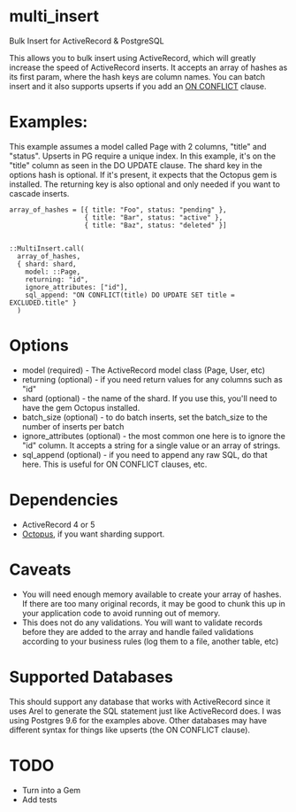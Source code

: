 # multi_insert
Bulk Insert for ActiveRecord & PostgreSQL

This allows you to bulk insert using ActiveRecord, which will greatly increase the speed of ActiveRecord inserts.
It accepts an array of hashes as its first param, where the hash keys are column names. 
You can batch insert and it also supports upserts if you add an [ON CONFLICT](https://www.postgresql.org/docs/9.6/static/sql-insert.html) clause.

# Examples:

This example assumes a model called Page with 2 columns, "title" and "status". 
Upserts in PG require a unique index. In this example, it's on the "title" column as seen in the DO UPDATE clause. 
The shard key in the options hash is optional. If it's present, it expects that the Octopus gem is installed.
The returning key is also optional and only needed if you want to cascade inserts.

```
array_of_hashes = [{ title: "Foo", status: "pending" },
                   { title: "Bar", status: "active" },
                   { title: "Baz", status: "deleted" }]


::MultiInsert.call(
  array_of_hashes,
  { shard: shard,
    model: ::Page,
    returning: "id",
    ignore_attributes: ["id"],
    sql_append: "ON CONFLICT(title) DO UPDATE SET title = EXCLUDED.title" }
  )
```

# Options

* model (required) - The ActiveRecord model class (Page, User, etc)
* returning (optional) - if you need return values for any columns such as "id"
* shard (optional) - the name of the shard. If you use this, you'll need to have the gem Octopus installed.
* batch_size (optional) - to do batch inserts, set the batch_size to the number of inserts per batch
* ignore_attributes (optional) - the most common one here is to ignore the "id" column. It accepts a string for a single value or an array of strings. 
* sql_append (optional) - if you need to append any raw SQL, do that here. This is useful for ON CONFLICT clauses, etc.

# Dependencies

* ActiveRecord 4 or 5
* [Octopus](https://github.com/thiagopradi/octopus), if you want sharding support. 

# Caveats

* You will need enough memory available to create your array of hashes. If there are too many original records, it may be good to chunk this up in your application code to avoid running out of memory. 
* This does not do any validations. You will want to validate records before they are added to the array and handle failed validations according to your business rules (log them to a file, another table, etc) 

# Supported Databases

This should support any database that works with ActiveRecord since it uses Arel to generate the SQL statement just like ActiveRecord does. I was using Postgres 9.6 for the examples above. Other databases may have different syntax for things like upserts (the ON CONFLICT clause). 

# TODO

* Turn into a Gem
* Add tests
